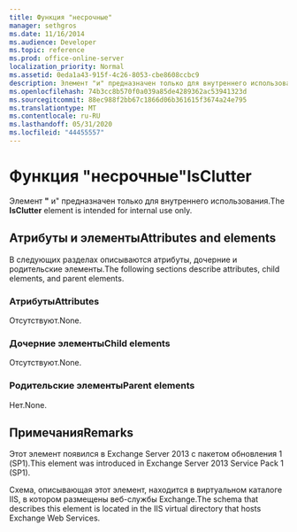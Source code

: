 ```yaml
---
title: Функция "несрочные"
manager: sethgros
ms.date: 11/16/2014
ms.audience: Developer
ms.topic: reference
ms.prod: office-online-server
localization_priority: Normal
ms.assetid: 0eda1a43-915f-4c26-8053-cbe8608ccbc9
description: Элемент "и" предназначен только для внутреннего использования.
ms.openlocfilehash: 74b3cc8b570f0a039a85de4289362ac53941323d
ms.sourcegitcommit: 88ec988f2bb67c1866d06b361615f3674a24e795
ms.translationtype: MT
ms.contentlocale: ru-RU
ms.lasthandoff: 05/31/2020
ms.locfileid: "44455557"
---
```

# <a name="isclutter"></a><span data-ttu-id="a61f0-103">Функция "несрочные"</span><span class="sxs-lookup"><span data-stu-id="a61f0-103">IsClutter</span></span>

<span data-ttu-id="a61f0-104">Элемент **"** и" предназначен только для внутреннего использования.</span><span class="sxs-lookup"><span data-stu-id="a61f0-104">The **IsClutter** element is intended for internal use only.</span></span> 

## <a name="attributes-and-elements"></a><span data-ttu-id="a61f0-105">Атрибуты и элементы</span><span class="sxs-lookup"><span data-stu-id="a61f0-105">Attributes and elements</span></span>

<span data-ttu-id="a61f0-106">В следующих разделах описываются атрибуты, дочерние и родительские элементы.</span><span class="sxs-lookup"><span data-stu-id="a61f0-106">The following sections describe attributes, child elements, and parent elements.</span></span>
  
### <a name="attributes"></a><span data-ttu-id="a61f0-107">Атрибуты</span><span class="sxs-lookup"><span data-stu-id="a61f0-107">Attributes</span></span>

<span data-ttu-id="a61f0-108">Отсутствуют.</span><span class="sxs-lookup"><span data-stu-id="a61f0-108">None.</span></span>
  
### <a name="child-elements"></a><span data-ttu-id="a61f0-109">Дочерние элементы</span><span class="sxs-lookup"><span data-stu-id="a61f0-109">Child elements</span></span>

<span data-ttu-id="a61f0-110">Отсутствуют.</span><span class="sxs-lookup"><span data-stu-id="a61f0-110">None.</span></span>
  
### <a name="parent-elements"></a><span data-ttu-id="a61f0-111">Родительские элементы</span><span class="sxs-lookup"><span data-stu-id="a61f0-111">Parent elements</span></span>

<span data-ttu-id="a61f0-112">Нет.</span><span class="sxs-lookup"><span data-stu-id="a61f0-112">None.</span></span>
  
## <a name="remarks"></a><span data-ttu-id="a61f0-113">Примечания</span><span class="sxs-lookup"><span data-stu-id="a61f0-113">Remarks</span></span>

<span data-ttu-id="a61f0-114">Этот элемент появился в Exchange Server 2013 с пакетом обновления 1 (SP1).</span><span class="sxs-lookup"><span data-stu-id="a61f0-114">This element was introduced in Exchange Server 2013 Service Pack 1 (SP1).</span></span>
  
<span data-ttu-id="a61f0-115">Схема, описывающая этот элемент, находится в виртуальном каталоге IIS, в котором размещены веб-службы Exchange.</span><span class="sxs-lookup"><span data-stu-id="a61f0-115">The schema that describes this element is located in the IIS virtual directory that hosts Exchange Web Services.</span></span>
  


